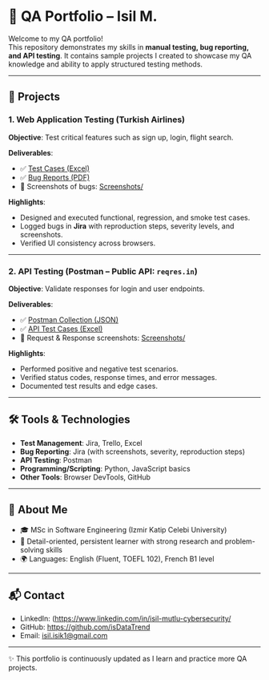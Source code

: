 # 🧪 QA Portfolio – Isil M.

Welcome to my QA portfolio!  
This repository demonstrates my skills in **manual testing, bug reporting, and API testing**. It contains sample projects I created to showcase my QA knowledge and ability to apply structured testing methods.  

---

## 📂 Projects

### 1. Web Application Testing (Turkish Airlines)
**Objective**: Test critical features such as sign up, login, flight search.  

**Deliverables**:  
- ✅ [Test Cases (Excel)](WebApp-Testing/TestCases.xlsx)  
- ✅ [Bug Reports (PDF)](WebApp-Testing/BugReports.pdf)  
- 📸 Screenshots of bugs: [Screenshots/](WebApp-Testing/Screenshots)  

**Highlights**:  
- Designed and executed functional, regression, and smoke test cases.  
- Logged bugs in **Jira** with reproduction steps, severity levels, and screenshots.  
- Verified UI consistency across browsers.  

---

### 2. API Testing (Postman – Public API: `reqres.in`)
**Objective**: Validate responses for login and user endpoints.  

**Deliverables**:  
- ✅ [Postman Collection (JSON)](API-Testing/Postman-Collection.json)  
- ✅ [API Test Cases (Excel)](API-Testing/TestCases_API.xlsx)  
- 📸 Request & Response screenshots: [Screenshots/](API-Testing/Screenshots)  

**Highlights**:  
- Performed positive and negative test scenarios.  
- Verified status codes, response times, and error messages.  
- Documented test results and edge cases.  

--- 


## 🛠️ Tools & Technologies
- **Test Management**: Jira, Trello, Excel  
- **Bug Reporting**: Jira (with screenshots, severity, reproduction steps)  
- **API Testing**: Postman  
- **Programming/Scripting**: Python, JavaScript basics  
- **Other Tools**: Browser DevTools, GitHub  

---

## 📌 About Me
- 🎓 MSc in Software Engineering (Izmir Katip Celebi University)  
- 🔎 Detail-oriented, persistent learner with strong research and problem-solving skills  
- 🌍 Languages: English (Fluent, TOEFL 102), French B1 level  

---

## 📬 Contact
- LinkedIn: (https://www.linkedin.com/in/isil-mutlu-cybersecurity/
- GitHub: https://github.com/isDataTrend
- Email: isil.isik1@gmail.com  

---
✨ This portfolio is continuously updated as I learn and practice more QA projects.
